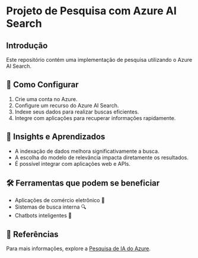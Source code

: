 # Projeto de Pesquisa com Azure AI Search

## Introdução
Este repositório contém uma implementação de pesquisa utilizando o Azure AI Search.

## 📌 Como Configurar
1. Crie uma conta no Azure.
2. Configure um recurso do Azure AI Search.
3. Indexe seus dados para realizar buscas eficientes.
4. Integre com aplicações para recuperar informações rapidamente.

## 🚀 Insights e Aprendizados
- A indexação de dados melhora significativamente a busca.
- A escolha do modelo de relevância impacta diretamente os resultados.
- É possível integrar com aplicações web e APIs.

## 🛠️ Ferramentas que podem se beneficiar
- Aplicações de comércio eletrônico 🛒
- Sistemas de busca interna 🔍
- Chatbots inteligentes 🤖

## 📖 Referências
Para mais informações, explore a [Pesquisa de IA do Azure](https://learn.microsoft.com/en-us/azure/search/).
